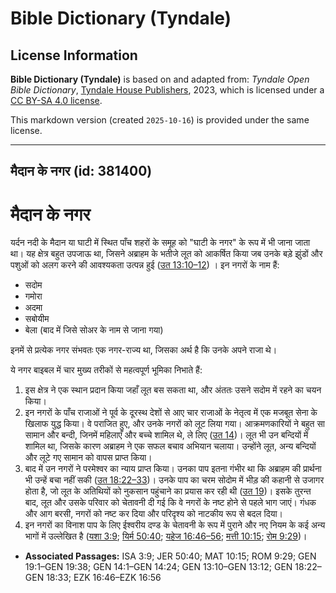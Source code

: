# Bible Dictionary (Tyndale)

## License Information

**Bible Dictionary (Tyndale)** is based on and adapted from: _Tyndale Open Bible Dictionary_, [Tyndale House Publishers](https://tyndaleopenresources.com/), 2023, which is licensed under a [CC BY-SA 4.0 license](https://creativecommons.org/licenses/by-sa/4.0/legalcode.en).

This markdown version (created `2025-10-16`) is provided under the same license.



--------------------------------

## मैदान के नगर (id: 381400)

मैदान के नगर
============

यर्दन नदी के मैदान या घाटी में स्थित पाँच शहरों के समूह को "घाटी के नगर" के रूप में भी जाना जाता था। यह क्षेत्र बहुत उपजाऊ था, जिसने अब्राहम के भतीजे लूत को आकर्षित किया जब उनके बड़े झुंडों और पशुओं को अलग करने की आवश्यकता उत्पन्न हुई ([उत 13:10–12](https://ref.ly/Gen13:10-Gen13:12)) । इन नगरों के नाम हैं:

* सदोम
* गमोरा
* अदमा
* सबोयीम
* बेला (बाद में जिसे सोअर के नाम से जाना गया)

इनमें से प्रत्येक नगर संभवतः एक नगर\-राज्य था, जिसका अर्थ है कि उनके अपने राजा थे।

ये नगर बाइबल में चार मुख्य तरीकों से महत्वपूर्ण भूमिका निभाते हैं:

1. इस क्षेत्र ने एक स्थान प्रदान किया जहाँ लूत बस सकता था, और अंततः उसने सदोम में रहने का चयन किया।
2. इन नगरों के पाँच राजाओं ने पूर्व के दूरस्थ देशों से आए चार राजाओं के नेतृत्व में एक मजबूत सेना के खिलाफ युद्ध किया। वे पराजित हुए, और उनके नगरों को लूट लिया गया। आक्रमणकारियों ने बहुत सा सामान और बन्दी, जिनमें महिलाएँ और बच्चे शामिल थे, ले लिए ([उत 14](https://ref.ly/Gen14:1-Gen14:24))। लूत भी उन बन्दियों में शामिल था, जिसके कारण अब्राहम ने एक सफल बचाव अभियान चलाया। उन्होंने लूत, अन्य बन्दियों और लूटे गए सामान को वापस प्राप्त किया।
3. बाद में उन नगरों ने परमेश्वर का न्याय प्राप्त किया। उनका पाप इतना गंभीर था कि अब्राहम की प्रार्थना भी उन्हें बचा नहीं सकी ([उत 18:22–33](https://ref.ly/Gen18:22-Gen18:33))। उनके पाप का चरम सोदोम में भीड़ की कहानी से उजागर होता है, जो लूत के अतिथियों को नुकसान पहुंचाने का प्रयास कर रही थी ([उत 19](https://ref.ly/Gen19:1-Gen19:38))। इसके तुरन्त बाद, लूत और उसके परिवार को चेतावनी दी गई कि वे नगरों के नष्ट होने से पहले भाग जाएं। गंधक और आग बरसी, नगरों को नष्ट कर दिया और परिदृश्य को नाटकीय रूप से बदल दिया।
4. इन नगरों का विनाश पाप के लिए ईश्वरीय दण्ड के चेतावनी के रूप में पुराने और नए नियम के कई अन्य भागों में उल्लेखित है ([यशा 3:9](https://ref.ly/Isa3:9); [यिर्म 50:40](https://ref.ly/Jer50:40); [यहेज 16:46–56](https://ref.ly/Ezek16:46-Ezek16:56); [मत्ती 10:15](https://ref.ly/Matt10:15); [रोम 9:29](https://ref.ly/Rom9:29))।

* **Associated Passages:** ISA 3:9; JER 50:40; MAT 10:15; ROM 9:29; GEN 19:1–GEN 19:38; GEN 14:1–GEN 14:24; GEN 13:10–GEN 13:12; GEN 18:22–GEN 18:33; EZK 16:46–EZK 16:56

